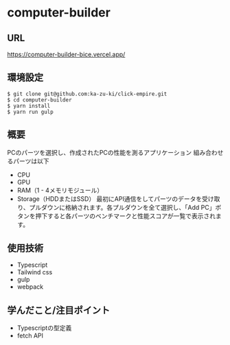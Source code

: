 # computer-builder
## URL
https://computer-builder-bice.vercel.app/
## 環境設定
```
$ git clone git@github.com:ka-zu-ki/click-empire.git
$ cd computer-builder
$ yarn install
$ yarn run gulp
```
## 概要
PCのパーツを選択し、作成されたPCの性能を測るアプリケーション
組み合わせるパーツは以下
- CPU
- GPU
- RAM（1 - 4メモリモジュール）
- Storage（HDDまたはSSD）
最初にAPI通信をしてパーツのデータを受け取り、プルダウンに格納されます。各プルダウンを全て選択し、「Add PC」ボタンを押下すると各パーツのベンチマークと性能スコアが一覧で表示されます。
## 使用技術
- Typescript
- Tailwind css
- gulp
- webpack
## 学んだこと/注目ポイント
- Typescriptの型定義
- fetch API
